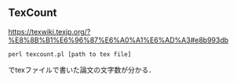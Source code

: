 ## TexCount

https://texwiki.texjp.org/?%E8%8B%B1%E6%96%87%E6%A0%A1%E6%AD%A3#e8b993db

```
perl texcount.pl [path to tex file]
```
でtexファイルで書いた論文の文字数が分かる．